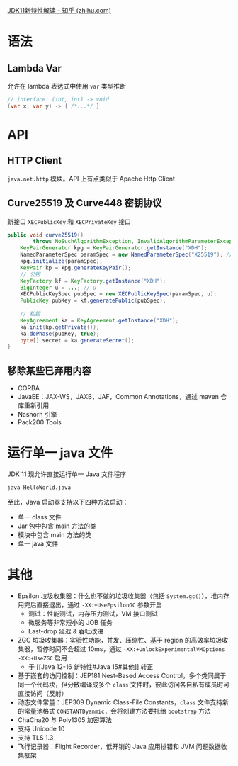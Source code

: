 [JDK11新特性解读 - 知乎 (zhihu.com)](https://zhuanlan.zhihu.com/p/45412682)
# 语法
## Lambda Var

允许在 lambda 表达式中使用 `var` 类型推断

```java
// interface: (int, int) -> void
(var x, var y) -> { /*...*/ }
```
# API
## HTTP Client

`java.net.http` 模块。API 上有点类似于 Apache Http Client
## Curve25519 及 Curve448 密钥协议

新接口 `XECPublicKey` 和 `XECPrivateKey` 接口

```java
public void curve25519()   
        throws NoSuchAlgorithmException, InvalidAlgorithmParameterException, InvalidKeySpecException, InvalidKeyException {  
    KeyPairGenerator kpg = KeyPairGenerator.getInstance("XDH");  
    NamedParameterSpec paramSpec = new NamedParameterSpec("X25519"); // curve448: X448  
    kpg.initialize(paramSpec);  
    KeyPair kp = kpg.generateKeyPair();  
    // 公钥  
    KeyFactory kf = KeyFactory.getInstance("XDH");  
    BigInteger u = ...; // u  
    XECPublicKeySpec pubSpec = new XECPublicKeySpec(paramSpec, u);  
    PublicKey pubKey = kf.generatePublic(pubSpec);  
      
    // 私钥  
    KeyAgreement ka = KeyAgreement.getInstance("XDH");  
    ka.init(kp.getPrivate());  
    ka.doPhase(pubKey, true);  
    byte[] secret = ka.generateSecret();  
}
```
## 移除某些已弃用内容

- CORBA
- JavaEE：JAX-WS，JAXB，JAF，Common Annotations，通过 maven 仓库重新引用
- Nashorn 引擎
- Pack200 Tools
# 运行单一 java 文件

JDK 11 现允许直接运行单一 Java 文件程序

```bash
java HelloWorld.java
```

至此，Java 启动器支持以下四种方法启动：
- 单一 class 文件
- Jar 包中包含 main 方法的类
- 模块中包含 main 方法的类
- 单一 java 文件
# 其他

- Epsilon 垃圾收集器：什么也不做的垃圾收集器（包括 `System.gc()`），堆内存用完后直接退出，通过 `-XX:+UseEpsilonGC` 参数开启
	- 测试：性能测试，内存压力测试，VM 接口测试
	- 微服务等非常短小的 JOB 任务
	- Last-drop 延迟 & 吞吐改进
- ZGC 垃圾收集器：实验性功能，并发、压缩性、基于 region 的高效率垃圾收集器，暂停时间不会超过 10ms，通过 `-XX:+UnlockExperimentalVMOptions -XX:+UseZGC` 启用
	- 于 [[Java 12-16 新特性#Java 15#其他]] 转正
- 基于嵌套的访问控制：JEP181 Nest-Based Access Control，多个类同属于同一个代码块，但分散编译成多个 `class` 文件时，彼此访问各自私有成员时可直接访问（反射）
- 动态文件常量：JEP309 Dynamic Class-File Constants，`class` 文件支持新的常量池格式 `CONSTANTDyanmic`，会将创建方法委托给 `bootstrap` 方法
- ChaCha20 与 Poly1305 加密算法
- 支持 Unicode 10
- 支持 TLS 1.3
- 飞行记录器：Flight Recorder，低开销的 Java 应用排错和 JVM 问题数据收集框架
